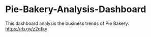 # Pie-Bakery-Analysis-Dashboard
This dashboard analysis the business trends of Pie Bakery. 
https://rb.gy/z2qfky
